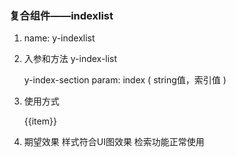 ### 复合组件——indexlist

1. name: y-indexlist

2. 入参和方法
	  y-index-list

	  y-index-section
	  param:
	  	index ( string值，索引值 )
			
3. 使用方式
	<y-index-list>
	  <y-index-section index="A">
	    <y-cell v-for="item in items">
	      <div slot='title'>{{item}}</div>
	    </y-cell>
	  </y-index-section>
	</y-index-list>

4. 期望效果
	样式符合UI图效果
	检索功能正常使用


